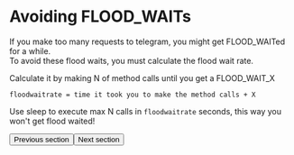# Avoiding FLOOD_WAITs

If you make too many requests to telegram, you might get FLOOD_WAITed for a while.  
To avoid these flood waits, you must calculate the flood wait rate.  

Calculate it by making N of method calls until you get a FLOOD_WAIT_X   
 
```
floodwaitrate = time it took you to make the method calls + X   
```

Use sleep to execute max N calls in `floodwaitrate` seconds, this way you won't get flood waited!

<amp-form method="GET" target="_top" action="https://docs.madelineproto.xyz/docs/EXCEPTIONS.html"><input type="submit" value="Previous section" /></form><amp-form action="https://docs.madelineproto.xyz/docs/LOGGING.html" method="GET" target="_top"><input type="submit" value="Next section" /></form>